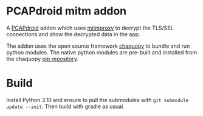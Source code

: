 # PCAPdroid mitm addon

A [PCAPdroid](https://github.com/emanuele-f/PCAPdroid) addon which uses [mitmproxy](https://mitmproxy.org) to decrypt the TLS/SSL connections and show the decrypted data in the app.

The addon uses the open source framework [chaquopy](https://chaquo.com/chaquopy) to bundle and run python modules. The native python modules are pre-built and installed from the chaquopy [pip repository](https://chaquo.com/pypi-7.0).

# Build

Install Python 3.10 and ensure to pull the submodules with `git submodule update --init`. Then build with gradle as usual.
